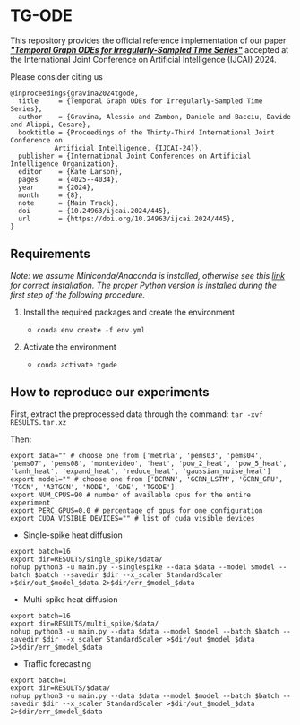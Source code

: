 # TG-ODE
This repository provides the official reference implementation of our paper [**_"Temporal Graph ODEs for Irregularly-Sampled Time Series"_**](https://www.ijcai.org/proceedings/2024/445) accepted at the International Joint Conference on Artificial  Intelligence (IJCAI) 2024.

Please consider citing us

	@inproceedings{gravina2024tgode,
	  title     = {Temporal Graph ODEs for Irregularly-Sampled Time Series},
	  author    = {Gravina, Alessio and Zambon, Daniele and Bacciu, Davide and Alippi, Cesare},
	  booktitle = {Proceedings of the Thirty-Third International Joint Conference on
               Artificial Intelligence, {IJCAI-24}},
	  publisher = {International Joint Conferences on Artificial Intelligence Organization},
	  editor    = {Kate Larson},
	  pages     = {4025--4034},
	  year      = {2024},
	  month     = {8},
	  note      = {Main Track},
	  doi       = {10.24963/ijcai.2024/445},
	  url       = {https://doi.org/10.24963/ijcai.2024/445},
	}




## Requirements
_Note: we assume Miniconda/Anaconda is installed, otherwise see this [link](https://docs.conda.io/projects/conda/en/latest/user-guide/install/download.html) for correct installation. The proper Python version is installed during the first step of the following procedure._

1. Install the required packages and create the environment
    - ``` conda env create -f env.yml ```

2. Activate the environment
    - ``` conda activate tgode ```


## How to reproduce our experiments
First, extract the preprocessed data through the command: ```tar -xvf RESULTS.tar.xz```


Then:

```
export data="" # choose one from ['metrla', 'pems03', 'pems04', 'pems07', 'pems08', 'montevideo', 'heat', 'pow_2_heat', 'pow_5_heat', 'tanh_heat', 'expand_heat', 'reduce_heat', 'gaussian_noise_heat']
export model="" # choose one from ['DCRNN', 'GCRN_LSTM', 'GCRN_GRU', 'TGCN', 'A3TGCN', 'NODE', 'GDE', 'TGODE']
export NUM_CPUS=90 # number of available cpus for the entire experiment
export PERC_GPUS=0.0 # percentage of gpus for one configuration
export CUDA_VISIBLE_DEVICES="" # list of cuda visible devices
```

- Single-spike heat diffusion
```
export batch=16
export dir=RESULTS/single_spike/$data/
nohup python3 -u main.py --singlespike --data $data --model $model --batch $batch --savedir $dir --x_scaler StandardScaler >$dir/out_$model_$data 2>$dir/err_$model_$data
```

- Multi-spike heat diffusion
```
export batch=16
export dir=RESULTS/multi_spike/$data/
nohup python3 -u main.py --data $data --model $model --batch $batch --savedir $dir --x_scaler StandardScaler >$dir/out_$model_$data 2>$dir/err_$model_$data
```

- Traffic forecasting
```
export batch=1
export dir=RESULTS/$data/
nohup python3 -u main.py --data $data --model $model --batch $batch --savedir $dir --x_scaler StandardScaler >$dir/out_$model_$data 2>$dir/err_$model_$data
```
